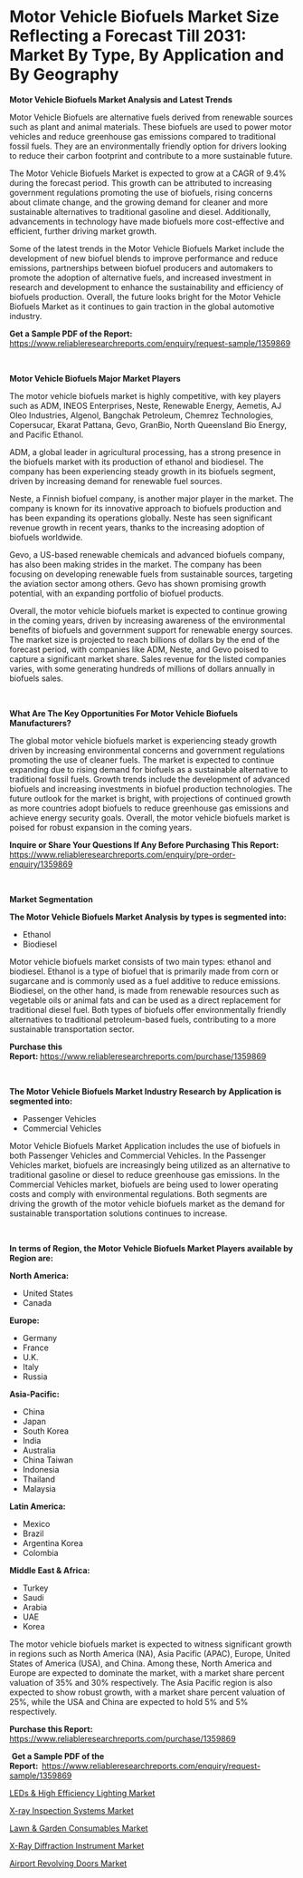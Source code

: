 <p><h1>Motor Vehicle Biofuels Market Size Reflecting a Forecast Till 2031: Market By Type, By Application and By Geography</h1></p><p><strong>Motor Vehicle Biofuels Market Analysis and Latest Trends</strong></p>
<p><p>Motor Vehicle Biofuels are alternative fuels derived from renewable sources such as plant and animal materials. These biofuels are used to power motor vehicles and reduce greenhouse gas emissions compared to traditional fossil fuels. They are an environmentally friendly option for drivers looking to reduce their carbon footprint and contribute to a more sustainable future.</p><p>The Motor Vehicle Biofuels Market is expected to grow at a CAGR of 9.4% during the forecast period. This growth can be attributed to increasing government regulations promoting the use of biofuels, rising concerns about climate change, and the growing demand for cleaner and more sustainable alternatives to traditional gasoline and diesel. Additionally, advancements in technology have made biofuels more cost-effective and efficient, further driving market growth.</p><p>Some of the latest trends in the Motor Vehicle Biofuels Market include the development of new biofuel blends to improve performance and reduce emissions, partnerships between biofuel producers and automakers to promote the adoption of alternative fuels, and increased investment in research and development to enhance the sustainability and efficiency of biofuels production. Overall, the future looks bright for the Motor Vehicle Biofuels Market as it continues to gain traction in the global automotive industry.</p></p>
<p><strong>Get a Sample PDF of the Report:&nbsp;</strong> <a href="https://www.reliableresearchreports.com/enquiry/request-sample/1359869">https://www.reliableresearchreports.com/enquiry/request-sample/1359869</a></p>
<p>&nbsp;</p>
<p><strong>Motor Vehicle Biofuels Major Market Players</strong></p>
<p><p>The motor vehicle biofuels market is highly competitive, with key players such as ADM, INEOS Enterprises, Neste, Renewable Energy, Aemetis, AJ Oleo Industries, Algenol, Bangchak Petroleum, Chemrez Technologies, Copersucar, Ekarat Pattana, Gevo, GranBio, North Queensland Bio Energy, and Pacific Ethanol. </p><p>ADM, a global leader in agricultural processing, has a strong presence in the biofuels market with its production of ethanol and biodiesel. The company has been experiencing steady growth in its biofuels segment, driven by increasing demand for renewable fuel sources.</p><p>Neste, a Finnish biofuel company, is another major player in the market. The company is known for its innovative approach to biofuels production and has been expanding its operations globally. Neste has seen significant revenue growth in recent years, thanks to the increasing adoption of biofuels worldwide.</p><p>Gevo, a US-based renewable chemicals and advanced biofuels company, has also been making strides in the market. The company has been focusing on developing renewable fuels from sustainable sources, targeting the aviation sector among others. Gevo has shown promising growth potential, with an expanding portfolio of biofuel products.</p><p>Overall, the motor vehicle biofuels market is expected to continue growing in the coming years, driven by increasing awareness of the environmental benefits of biofuels and government support for renewable energy sources. The market size is projected to reach billions of dollars by the end of the forecast period, with companies like ADM, Neste, and Gevo poised to capture a significant market share. Sales revenue for the listed companies varies, with some generating hundreds of millions of dollars annually in biofuels sales.</p></p>
<p>&nbsp;</p>
<p><strong>What Are The Key Opportunities For Motor Vehicle Biofuels Manufacturers?</strong></p>
<p><p>The global motor vehicle biofuels market is experiencing steady growth driven by increasing environmental concerns and government regulations promoting the use of cleaner fuels. The market is expected to continue expanding due to rising demand for biofuels as a sustainable alternative to traditional fossil fuels. Growth trends include the development of advanced biofuels and increasing investments in biofuel production technologies. The future outlook for the market is bright, with projections of continued growth as more countries adopt biofuels to reduce greenhouse gas emissions and achieve energy security goals. Overall, the motor vehicle biofuels market is poised for robust expansion in the coming years.</p></p>
<p><strong>Inquire or Share Your Questions If Any Before Purchasing This Report:</strong> <a href="https://www.reliableresearchreports.com/enquiry/pre-order-enquiry/1359869">https://www.reliableresearchreports.com/enquiry/pre-order-enquiry/1359869</a></p>
<p>&nbsp;</p>
<p><strong>Market Segmentation</strong></p>
<p><strong>The Motor Vehicle Biofuels Market Analysis by types is segmented into:</strong></p>
<p><ul><li>Ethanol</li><li>Biodiesel</li></ul></p>
<p><p>Motor vehicle biofuels market consists of two main types: ethanol and biodiesel. Ethanol is a type of biofuel that is primarily made from corn or sugarcane and is commonly used as a fuel additive to reduce emissions. Biodiesel, on the other hand, is made from renewable resources such as vegetable oils or animal fats and can be used as a direct replacement for traditional diesel fuel. Both types of biofuels offer environmentally friendly alternatives to traditional petroleum-based fuels, contributing to a more sustainable transportation sector.</p></p>
<p><strong>Purchase this Report:&nbsp;</strong><a href="https://www.reliableresearchreports.com/purchase/1359869">https://www.reliableresearchreports.com/purchase/1359869</a></p>
<p>&nbsp;</p>
<p><strong>The Motor Vehicle Biofuels Market Industry Research by Application is segmented into:</strong></p>
<p><ul><li>Passenger Vehicles</li><li>Commercial Vehicles</li></ul></p>
<p><p>Motor Vehicle Biofuels Market Application includes the use of biofuels in both Passenger Vehicles and Commercial Vehicles. In the Passenger Vehicles market, biofuels are increasingly being utilized as an alternative to traditional gasoline or diesel to reduce greenhouse gas emissions. In the Commercial Vehicles market, biofuels are being used to lower operating costs and comply with environmental regulations. Both segments are driving the growth of the motor vehicle biofuels market as the demand for sustainable transportation solutions continues to increase.</p></p>
<p>&nbsp;</p>
<p><strong>In terms of Region, the Motor Vehicle Biofuels Market Players available by Region are:</strong></p>
<p>
    <p> <strong> North America: </strong>
        <ul>
            <li>United States</li>
            <li>Canada</li>
        </ul>
        </p> 
    <p> <strong> Europe: </strong>
        <ul>
            <li>Germany</li>
            <li>France</li>
            <li>U.K.</li>
            <li>Italy</li>
            <li>Russia</li>
        </ul>
        </p> 
    <p> <strong> Asia-Pacific: </strong>
        <ul>
            <li>China</li>
            <li>Japan</li>
            <li>South Korea</li>
            <li>India</li>
            <li>Australia</li>
            <li>China Taiwan</li>
            <li>Indonesia</li>
            <li>Thailand</li>
            <li>Malaysia</li>
        </ul>
        </p> 
    <p> <strong> Latin America: </strong>
        <ul>
            <li>Mexico</li>
            <li>Brazil</li>
            <li>Argentina Korea</li>
            <li>Colombia</li>
        </ul>
        </p> 
    <p> <strong> Middle East & Africa: </strong>
        <ul>
            <li>Turkey</li>
            <li>Saudi</li>
            <li>Arabia</li>
            <li>UAE</li>
            <li>Korea</li>
        </ul>
    </p>
    </p>
<p><p>The motor vehicle biofuels market is expected to witness significant growth in regions such as North America (NA), Asia Pacific (APAC), Europe, United States of America (USA), and China. Among these, North America and Europe are expected to dominate the market, with a market share percent valuation of 35% and 30% respectively. The Asia Pacific region is also expected to show robust growth, with a market share percent valuation of 25%, while the USA and China are expected to hold 5% and 5% respectively.</p></p>
<p><strong>Purchase this Report: </strong><a href="https://www.reliableresearchreports.com/purchase/1359869">https://www.reliableresearchreports.com/purchase/1359869</a></p>
<p>&nbsp;<strong>Get a Sample PDF of the Report:&nbsp;&nbsp;</strong><a href="https://www.reliableresearchreports.com/enquiry/request-sample/1359869">https://www.reliableresearchreports.com/enquiry/request-sample/1359869</a></p>
<p><strong></strong></p>
<p><p><a href="https://github.com/suaretopek9/Market-Research-Report-List-1/blob/main/leds-high-efficiency-lighting-market.md">LEDs & High Efficiency Lighting Market</a></p><p><a href="https://medium.com/@ruthmorales25/x-ray-inspection-systems-market-the-key-to-successful-business-strategy-forecast-till-2031-7ca187895160">X-ray Inspection Systems Market</a></p><p><a href="https://github.com/mharielmesa/Market-Research-Report-List-1/blob/main/lawn-garden-consumables-market.md">Lawn & Garden Consumables Market</a></p><p><a href="https://medium.com/@ruthmorales25/x-ray-diffraction-instrument-market-size-and-market-trends-complete-industry-overview-2024-to-374aeff987f3">X-Ray Diffraction Instrument Market</a></p><p><a href="https://medium.com/@drakesporer988/airport-revolving-doors-market-report-reveals-the-latest-trends-and-growth-opportunities-of-this-79c67b9328d5">Airport Revolving Doors Market</a></p></p>